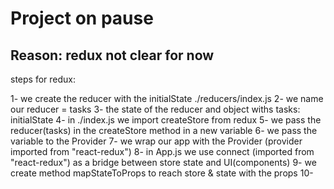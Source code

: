 # Project on pause

## Reason: redux not clear for now

steps for redux:

1- we create the reducer with the initialState ./reducers/index.js
2- we name our reducer = tasks
3- the state of the reducer and object withs tasks: initialState
4- in ./index.js we import createStore from redux
5- we pass the reducer(tasks) in the createStore method in a new variable
6- we pass the variable to the Provider
7- we wrap our app with the Provider (provider imported from "react-redux")
8- in App.js we use connect (imported from "react-redux") as a bridge between store state and UI(components)
9- we create method mapStateToProps to reach store & state with the props
10-
